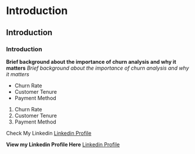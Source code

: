 # Introduction
## Introduction  
### Introduction  

**Brief background about the importance of churn analysis and why it matters**
*Brief background about the importance of churn analysis and why it matters*

- Churn Rate  
- Customer Tenure  
- Payment Method

1. Churn Rate  
2. Customer Tenure  
3. Payment Method


Check My Linkedin [Linkedin Profile](https://linkedin.com/in/yourprofile)

**View my Linkedin Profile Here** [Linkedin Profile](https://linkedin.com/in/yourprofile)


